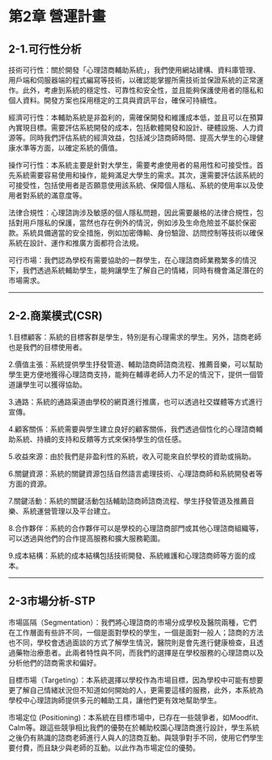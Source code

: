 # 第2章 營運計畫
## 2-1.可行性分析

技術可行性：關於開發「心理諮商輔助系統」，我們使用網站建構、資料庫管理、用戶端和伺服器端的程式編寫等技術，以確認能掌握所需技術並保證系統的正常運作。此外，考慮到系統的穩定性、可靠性和安全性，並且能夠保護使用者的隱私和個人資料。開發方案也採用穩定的工具與資訊平台，確保可持續性。

經濟可行性：本輔助系統是非盈利的，需確保開發和維護成本低，並且可以在預算內實現目標。需要評估系統開發的成本，包括軟體開發和設計、硬體設施、人力資源等。同時我們評估系統的經濟效益，包括減少諮商師時間、提高大學生的心理健康水準等方面，以確定系統的價值。

操作可行性：本系統主要是針對大學生，需要考慮使用者的易用性和可接受性。首先系統需要容易使用和操作，能夠滿足大學生的需求。其次，還需要評估該系統的可接受性，包括使用者是否願意使用該系統、保障個人隱私、系統的使用率以及使用者對系統的滿意度等。

法律合規性：心理諮詢涉及敏感的個人隱私問題，因此需要嚴格的法律合規性，包括對用戶隱私的保護，當然也存在例外的情況，例如涉及生命危險並不屬於保密款。系統具備適當的安全措施，例如加密傳輸、身份驗證、訪問控制等技術以確保系統在設計、運作和推廣方面都符合法規。

可行市場：我們認為學校有需要協助的一群學生，在心理諮商師業務繁多的情況下，我們透過系統輔助學生，能夠讓學生了解自己的情緒，同時有機會滿足潛在的市場需求。




---

## 2-2.商業模式(CSR)

1.目標顧客：系統的目標客群是學生，特別是有心理需求的學生。另外，諮商老師也是我們的目標使用者。

2.價值主張：系統提供學生抒發管道、輔助諮商師諮商流程、推薦音樂，可以幫助學生更方便地獲得心理諮商支持，能夠在輔導老師人力不足的情況下，提供一個管道讓學生可以獲得協助。

3.通路：系統的通路渠道由學校的網頁進行推廣，也可以透過社交媒體等方式進行宣傳。

4.顧客關係：系統需要與學生建立良好的顧客關係，我們透過個性化的心理諮商輔助系統、持續的支持和反饋等方式來保持學生的信任感。

5.收益來源：由於我們是非盈利性的系統，收入可能來自於學校的資助或捐助。

6.關鍵資源：系統的關鍵資源包括自然語言處理技術、心理諮商師和系統開發者等方面的資源。

7.關鍵活動：系統的關鍵活動包括輔助諮商師諮商流程、學生抒發管道及推薦音樂、系統運營管理以及平台建立。

8.合作夥伴：系統的合作夥伴可以是學校的心理諮商部門或其他心理諮商組織等，可以透過與他們的合作提高服務和擴大服務範圍。

9.成本結構：系統的成本結構包括技術開發、系統維護和心理諮商師等方面的成本。

---

## 2-3市場分析-STP
市場區隔（Segmentation）：我們將心理諮商的市場分成學校及醫院兩種，它們在工作層面有些許不同，一個是面對學校的學生，一個是面對一般人；諮商的方法也不同，學校會透過面談的方式了解學生情況，醫院則是會先進行健康檢查，且透過藥物治療患者。此兩者特性與不同，而我們的選擇是在學校服務的心理諮商以及分析他們的諮商需求和偏好。

目標市場（Targeting）：本系統選擇以學校作為市場目標，因為學校中可能有想要更了解自己情緒狀況但不知道如何開始的人，更需要這樣的服務，此外，本系統為學校中心理諮詢師提供多元的輔助工具，讓他們更有效地幫助學生。

市場定位 (Positioning)：本系統在目標市場中，已存在一些競爭者，如Moodfit、Calm等。跟這些競爭相比我們的優勢在於輔助校園心理諮商進行設計，學生系統之後仍有熟識的諮商老師進行人與人的諮商互動。與競爭對手不同，使用它們學生要付費，而且缺少與老師的互動。以此作為市場定位的優勢。


